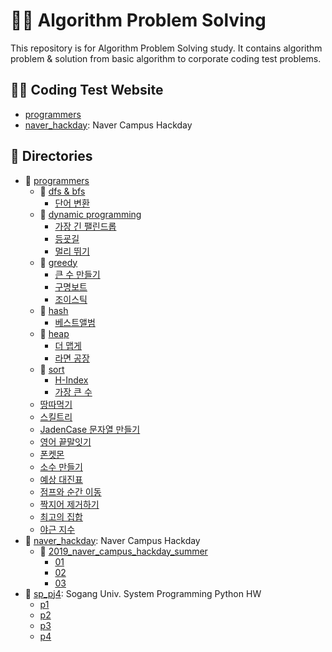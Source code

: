# 👨‍💻 Algorithm Problem Solving
This repository is for Algorithm Problem Solving study. It contains algorithm problem & solution from basic algorithm to corporate coding test problems. 

## 👩‍💻  Coding Test Website
* [programmers](https://www.welcomekakao.com/learn/challenges)
* [naver_hackday](https://github.com/NAVER-CAMPUS-HACKDAY/common): Naver Campus Hackday

## 📁 Directories
* 📁 [programmers](./programmers)
    * 📁 [dfs & bfs](./programmers/dfs%20&%20bfs)
        * [단어 변환](./programmers/dfs%20&%20bfs/word_convert.py)
    * 📁 [dynamic programming](./programmers/dynamic%20programming)
        * [가장 긴 팰린드롭](./programmers/dynamic%20programming/longest_palindrome.py)
        * [등굣길](./programmers/dynamic%20programming/school_road.py)
        * [멀리 뛰기](./programmers/dynamic%20programming/super_jump.py)
    * 📁 [greedy](./programmers/greedy)
        * [큰 수 만들기](./programmers/greedy/큰_수_만들기.py)
        * [구명보트](./programmers/greedy/구명보트.py)
        * [조이스틱](./programmers/greedy/joystick.py)
    * 📁 [hash](./programmers/hash)
        * [베스트앨범](./programmers/hash/베스트앨범.py)
    * 📁 [heap](./programmers/heap)
        * [더 맵게](./programmers/heap/더_맵게.py)
        * [라면 공장](./programmers/heap/rameaum.py)
    * 📁 [sort](./programmers/sort)
        * [H-Index](./programmers/sort/H-Index.py)
        * [가장 큰 수](./programmers/sort/가장_큰_수.py)
    * [땅따먹기](./programmers/땅따먹기.py)
    * [스킬트리](./programmers/스킬트리.py)
    * [JadenCase 문자열 만들기](./programmers/jadencase.py)
    * [영어 끝말잇기](./programmers/end_to_end.py)
    * [폰켓몬](./programmers/phonekemon.py)
    * [소수 만들기](./programmers/prime_maker.py)
    * [예상 대진표](./programmers/tournament.py)
    * [점프와 순간 이동](./programmers/jump_teleport.py)
    * [짝지어 제거하기](./programmers/pair_it.py)
    * [최고의 집합](./programmers/best_set.py)
    * [야근 지수](./programmers/night_work_parameter.py)
* 📁 [naver_hackday](./naver_campus_hackday): Naver Campus Hackday
    * 📁 [2019_naver_campus_hackday_summer](./naver_campus_hackday/2019_naver_campus_hackday_summer)
        * [01](./naver_campus_hackday/2019_naver_campus_hackday_summer/01.py)
        * [02](./naver_campus_hackday/2019_naver_campus_hackday_summer/02.py)
        * [03](./naver_campus_hackday/2019_naver_campus_hackday_summer/03.py)
* 📁 [sp_pj4](./sp_pj4): Sogang Univ. System Programming Python HW
    * [p1](./sp_pj4/p1.ipynb)
    * [p2](./sp_pj4/p2.ipynb)
    * [p3](./sp_pj4/p3.ipynb)
    * [p4](./sp_pj4/p4.ipynb) 
